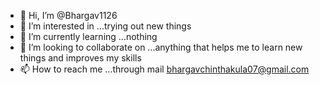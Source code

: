 - 👋 Hi, I’m @Bhargav1126
- 👀 I’m interested in ...trying out new things
- 🌱 I’m currently learning ...nothing
- 💞️ I’m looking to collaborate on ...anything that helps me to learn new things and improves my skills
- 📫 How to reach me ...through mail bhargavchinthakula07@gmail.com

<!---
Bhargav1126/Bhargav1126 is a ✨ special ✨ repository because its `README.md` (this file) appears on your GitHub profile.
You can click the Preview link to take a look at your changes.
--->
